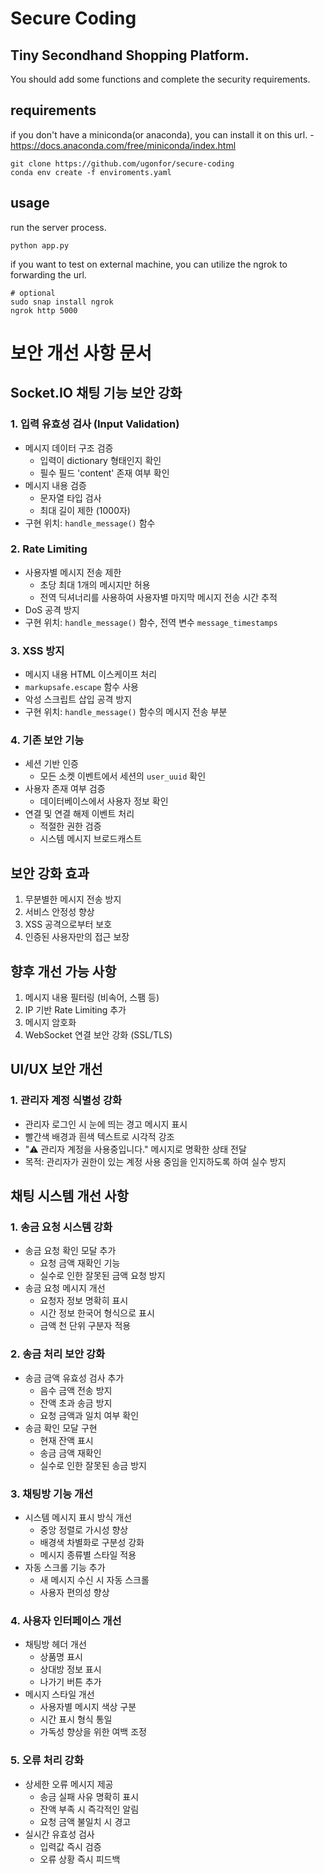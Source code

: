 # Secure Coding

## Tiny Secondhand Shopping Platform.

You should add some functions and complete the security requirements.

## requirements

if you don't have a miniconda(or anaconda), you can install it on this url. - https://docs.anaconda.com/free/miniconda/index.html

```
git clone https://github.com/ugonfor/secure-coding
conda env create -f enviroments.yaml
```

## usage

run the server process.

```
python app.py
```

if you want to test on external machine, you can utilize the ngrok to forwarding the url.
```
# optional
sudo snap install ngrok
ngrok http 5000
```

# 보안 개선 사항 문서

## Socket.IO 채팅 기능 보안 강화

### 1. 입력 유효성 검사 (Input Validation)
- 메시지 데이터 구조 검증
  - 입력이 dictionary 형태인지 확인
  - 필수 필드 'content' 존재 여부 확인
- 메시지 내용 검증
  - 문자열 타입 검사
  - 최대 길이 제한 (1000자)
- 구현 위치: `handle_message()` 함수

### 2. Rate Limiting
- 사용자별 메시지 전송 제한
  - 초당 최대 1개의 메시지만 허용
  - 전역 딕셔너리를 사용하여 사용자별 마지막 메시지 전송 시간 추적
- DoS 공격 방지
- 구현 위치: `handle_message()` 함수, 전역 변수 `message_timestamps`

### 3. XSS 방지
- 메시지 내용 HTML 이스케이프 처리
- `markupsafe.escape` 함수 사용
- 악성 스크립트 삽입 공격 방지
- 구현 위치: `handle_message()` 함수의 메시지 전송 부분

### 4. 기존 보안 기능
- 세션 기반 인증
  - 모든 소켓 이벤트에서 세션의 `user_uuid` 확인
- 사용자 존재 여부 검증
  - 데이터베이스에서 사용자 정보 확인
- 연결 및 연결 해제 이벤트 처리
  - 적절한 권한 검증
  - 시스템 메시지 브로드캐스트

## 보안 강화 효과
1. 무분별한 메시지 전송 방지
2. 서비스 안정성 향상
3. XSS 공격으로부터 보호
4. 인증된 사용자만의 접근 보장

## 향후 개선 가능 사항
1. 메시지 내용 필터링 (비속어, 스팸 등)
2. IP 기반 Rate Limiting 추가
3. 메시지 암호화
4. WebSocket 연결 보안 강화 (SSL/TLS)

## UI/UX 보안 개선

### 1. 관리자 계정 식별성 강화
- 관리자 로그인 시 눈에 띄는 경고 메시지 표시
- 빨간색 배경과 흰색 텍스트로 시각적 강조
- "⚠️ 관리자 계정을 사용중입니다." 메시지로 명확한 상태 전달
- 목적: 관리자가 권한이 있는 계정 사용 중임을 인지하도록 하여 실수 방지

## 채팅 시스템 개선 사항

### 1. 송금 요청 시스템 강화
- 송금 요청 확인 모달 추가
  - 요청 금액 재확인 기능
  - 실수로 인한 잘못된 금액 요청 방지
- 송금 요청 메시지 개선
  - 요청자 정보 명확히 표시
  - 시간 정보 한국어 형식으로 표시
  - 금액 천 단위 구분자 적용

### 2. 송금 처리 보안 강화
- 송금 금액 유효성 검사 추가
  - 음수 금액 전송 방지
  - 잔액 초과 송금 방지
  - 요청 금액과 일치 여부 확인
- 송금 확인 모달 구현
  - 현재 잔액 표시
  - 송금 금액 재확인
  - 실수로 인한 잘못된 송금 방지

### 3. 채팅방 기능 개선
- 시스템 메시지 표시 방식 개선
  - 중앙 정렬로 가시성 향상
  - 배경색 차별화로 구분성 강화
  - 메시지 종류별 스타일 적용
- 자동 스크롤 기능 추가
  - 새 메시지 수신 시 자동 스크롤
  - 사용자 편의성 향상

### 4. 사용자 인터페이스 개선
- 채팅방 헤더 개선
  - 상품명 표시
  - 상대방 정보 표시
  - 나가기 버튼 추가
- 메시지 스타일 개선
  - 사용자별 메시지 색상 구분
  - 시간 표시 형식 통일
  - 가독성 향상을 위한 여백 조정

### 5. 오류 처리 강화
- 상세한 오류 메시지 제공
  - 송금 실패 사유 명확히 표시
  - 잔액 부족 시 즉각적인 알림
  - 요청 금액 불일치 시 경고
- 실시간 유효성 검사
  - 입력값 즉시 검증
  - 오류 상황 즉시 피드백




